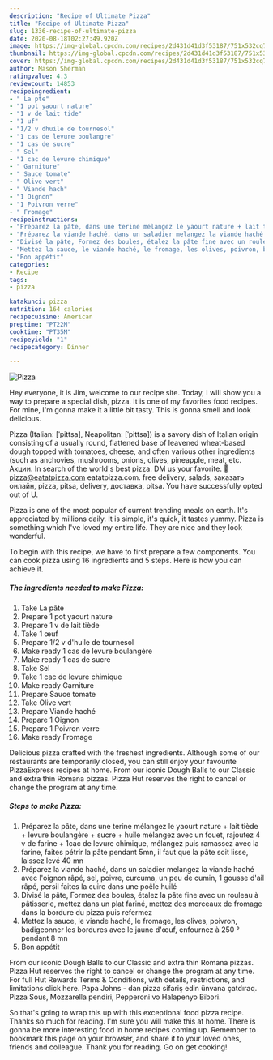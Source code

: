 ```yaml
---
description: "Recipe of Ultimate Pizza"
title: "Recipe of Ultimate Pizza"
slug: 1336-recipe-of-ultimate-pizza
date: 2020-08-18T02:27:49.920Z
image: https://img-global.cpcdn.com/recipes/2d431d41d3f53187/751x532cq70/pizza-photo-principale-de-la-recette.jpg
thumbnail: https://img-global.cpcdn.com/recipes/2d431d41d3f53187/751x532cq70/pizza-photo-principale-de-la-recette.jpg
cover: https://img-global.cpcdn.com/recipes/2d431d41d3f53187/751x532cq70/pizza-photo-principale-de-la-recette.jpg
author: Mason Sherman
ratingvalue: 4.3
reviewcount: 14853
recipeingredient:
- " La pte"
- "1 pot yaourt nature"
- "1 v de lait tide"
- "1 uf"
- "1/2 v dhuile de tournesol"
- "1 cas de levure boulangre"
- "1 cas de sucre"
- " Sel"
- "1 cac de levure chimique"
- " Garniture"
- " Sauce tomate"
- " Olive vert"
- " Viande hach"
- "1 Oignon"
- "1 Poivron verre"
- " Fromage"
recipeinstructions:
- "Préparez la pâte, dans une terine mélangez le yaourt nature + lait tiède + levure boulangère + sucre + huile mélangez avec un fouet, rajoutez 4 v de farine + 1cac de levure chimique, mélangez puis ramassez avec la farine, faites pétrir la pâte pendant 5mn, il faut que la pâte soit lisse, laissez levé 40 mn"
- "Préparez la viande haché, dans un saladier melangez la viande haché avec l&#39;oignon râpé, sel, poivre, curcuma, un peu de cumin, 1 gousse d&#39;ail râpé, persil faites la cuire dans une poêle huilé"
- "Divisé la pâte, Formez des boules, étalez la pâte fine avec un rouleau à pâtisserie, mettez dans un plat fariné, mettez des morceaux de fromage dans la bordure du pizza puis refermez"
- "Mettez la sauce, le viande haché, le fromage, les olives, poivron, badigeonner les bordures avec le jaune d&#39;œuf, enfournez à 250 ° pendant 8 mn"
- "Bon appétit"
categories:
- Recipe
tags:
- pizza

katakunci: pizza 
nutrition: 164 calories
recipecuisine: American
preptime: "PT22M"
cooktime: "PT35M"
recipeyield: "1"
recipecategory: Dinner

---
```



![Pizza](https://img-global.cpcdn.com/recipes/2d431d41d3f53187/751x532cq70/pizza-photo-principale-de-la-recette.jpg)

Hey everyone, it is Jim, welcome to our recipe site. Today, I will show you a way to prepare a special dish, pizza. It is one of my favorites food recipes. For mine, I'm gonna make it a little bit tasty. This is gonna smell and look delicious.

Pizza (Italian: [ˈpittsa], Neapolitan: [ˈpittsə]) is a savory dish of Italian origin consisting of a usually round, flattened base of leavened wheat-based dough topped with tomatoes, cheese, and often various other ingredients (such as anchovies, mushrooms, onions, olives, pineapple, meat, etc. Акции. In search of the world&#39;s best pizza. DM us your favorite. 📩 pizza@eatatpizza.com eatatpizza.com. free delivery, salads, заказать онлайн, pizza, pitsa, delivery, доставка, pitsa. You have successfully opted out of U.

Pizza is one of the most popular of current trending meals on earth. It's appreciated by millions daily. It is simple, it's quick, it tastes yummy. Pizza is something which I've loved my entire life. They are nice and they look wonderful.


To begin with this recipe, we have to first prepare a few components. You can cook pizza using 16 ingredients and 5 steps. Here is how you can achieve it.

<!--inarticleads1-->

##### The ingredients needed to make Pizza:

1. Take  La pâte
1. Prepare 1 pot yaourt nature
1. Prepare 1 v de lait tiède
1. Take 1 œuf
1. Prepare 1/2 v d&#39;huile de tournesol
1. Make ready 1 cas de levure boulangère
1. Make ready 1 cas de sucre
1. Take  Sel
1. Take 1 cac de levure chimique
1. Make ready  Garniture
1. Prepare  Sauce tomate
1. Take  Olive vert
1. Prepare  Viande haché
1. Prepare 1 Oignon
1. Prepare 1 Poivron verre
1. Make ready  Fromage


Delicious pizza crafted with the freshest ingredients. Although some of our restaurants are temporarily closed, you can still enjoy your favourite PizzaExpress recipes at home. From our iconic Dough Balls to our Classic and extra thin Romana pizzas. Pizza Hut reserves the right to cancel or change the program at any time. 

<!--inarticleads2-->

##### Steps to make Pizza:

1. Préparez la pâte, dans une terine mélangez le yaourt nature + lait tiède + levure boulangère + sucre + huile mélangez avec un fouet, rajoutez 4 v de farine + 1cac de levure chimique, mélangez puis ramassez avec la farine, faites pétrir la pâte pendant 5mn, il faut que la pâte soit lisse, laissez levé 40 mn
1. Préparez la viande haché, dans un saladier melangez la viande haché avec l&#39;oignon râpé, sel, poivre, curcuma, un peu de cumin, 1 gousse d&#39;ail râpé, persil faites la cuire dans une poêle huilé
1. Divisé la pâte, Formez des boules, étalez la pâte fine avec un rouleau à pâtisserie, mettez dans un plat fariné, mettez des morceaux de fromage dans la bordure du pizza puis refermez
1. Mettez la sauce, le viande haché, le fromage, les olives, poivron, badigeonner les bordures avec le jaune d&#39;œuf, enfournez à 250 ° pendant 8 mn
1. Bon appétit


From our iconic Dough Balls to our Classic and extra thin Romana pizzas. Pizza Hut reserves the right to cancel or change the program at any time. For full Hut Rewards Terms &amp; Conditions, with details, restrictions, and limitations click here. Papa Johns - dan pizza sifariş edin ünvana çatdıraq. Pizza Sous, Mozzarella pendiri, Pepperoni və Halapenyo Bibəri. 

So that's going to wrap this up with this exceptional food pizza recipe. Thanks so much for reading. I'm sure you will make this at home. There is gonna be more interesting food in home recipes coming up. Remember to bookmark this page on your browser, and share it to your loved ones, friends and colleague. Thank you for reading. Go on get cooking!
